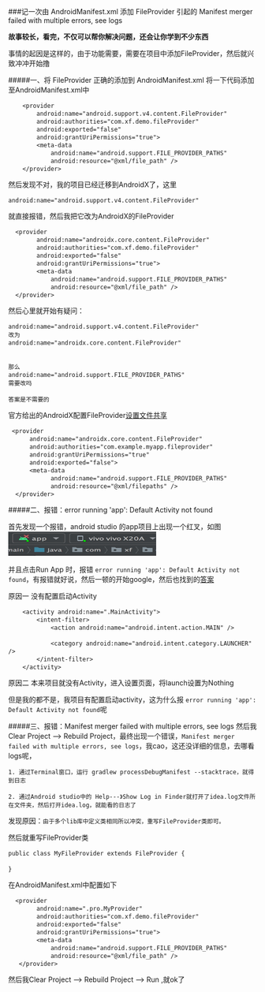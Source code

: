 ###记一次由 AndroidManifest.xml 添加 FileProvider 引起的 Manifest merger failed with multiple errors, see logs

**故事较长，看完，不仅可以帮你解决问题，还会让你学到不少东西**

事情的起因是这样的，由于功能需要，需要在项目中添加FileProvider，然后就兴致冲冲开始撸

#####一、将 FileProvider 正确的添加到 AndroidManifest.xml 
将一下代码添加至AndroidManifest.xml中

	    <provider
            android:name="android.support.v4.content.FileProvider"
            android:authorities="com.xf.demo.fileProvider"
            android:exported="false"
            android:grantUriPermissions="true">
            <meta-data
                android:name="android.support.FILE_PROVIDER_PATHS"
                android:resource="@xml/file_path" />
        </provider>
        
然后发现不对，我的项目已经迁移到AndroidX了，这里    	

	android:name="android.support.v4.content.FileProvider"
就直接报错，然后我把它改为AndroidX的FileProvider

	  <provider
            android:name="androidx.core.content.FileProvider"
            android:authorities="com.xf.demo.fileProvider"
            android:exported="false"
            android:grantUriPermissions="true">
            <meta-data
                android:name="android.support.FILE_PROVIDER_PATHS"
                android:resource="@xml/file_path" />
      </provider>
      
然后心里就开始有疑问：

	android:name="android.support.v4.content.FileProvider"
	改为
	android:name="androidx.core.content.FileProvider"
	
	
	那么
	android:name="android.support.FILE_PROVIDER_PATHS"
	需要改吗
	
	答案是不需要的
官方给出的AndroidX配置FileProvider[设置文件共享](https://developer.android.com/training/secure-file-sharing/setup-sharing)

	 <provider
          android:name="androidx.core.content.FileProvider"
          android:authorities="com.example.myapp.fileprovider"
          android:grantUriPermissions="true"
          android:exported="false">
          <meta-data
                android:name="android.support.FILE_PROVIDER_PATHS"
                android:resource="@xml/filepaths" />
      </provider>
	
	
#####二、报错：error running 'app': Default Activity not found

首先发现一个报错，android studio 的app项目上出现一个红叉，如图
<img src = "https://github.com/langsun/Learn/blob/master/MistakesCollection/image/a1_1.jpg" width = "300" height = "50">

并且点击Run App 时，报错 `error running 'app': Default Activity not found`，有报错就好说，然后一顿的开始google，然后也找到的[答案](https://juejin.im/post/5b6586b8e51d45191e0d3225)

原因一 没有配置启动Activity

	    <activity android:name=".MainActivity">
            <intent-filter>
                <action android:name="android.intent.action.MAIN" />

                <category android:name="android.intent.category.LAUNCHER" />
            </intent-filter>
        </activity>


	
原因二 本来项目就没有Activity，进入设置页面，将launch设置为Nothing

但是我的都不是，我项目有配置启动activity，这为什么报	`error running 'app': Default Activity not found`呢

#####三、报错：Manifest merger failed with multiple errors, see logs
然后我Clear Project --> Rebuild Project，最终出现一个错误，`Manifest merger failed with multiple errors, see logs`，我cao，这还没详细的信息，去哪看logs呢，

	1. 通过Terminal窗口，运行 gradlew processDebugManifest --stacktrace，就得到日志

	2. 通过Android studio中的 Help---》Show Log in Finder就打开了idea.log文件所在文件夹，然后打开idea.log，就能看的日志了

发现原因：`由于多个lib库中定义类相同所以冲突，重写FileProvider类即可。`

然后就重写FileProvider类

	
	public class MyFileProvider extends FileProvider {
 
	}
	
在AndroidManifest.xml中配置如下

	  <provider
            android:name=".pro.MyProvider"
            android:authorities="com.xf.demo.fileProvider"
            android:exported="false"
            android:grantUriPermissions="true">
            <meta-data
                android:name="android.support.FILE_PROVIDER_PATHS"
                android:resource="@xml/file_path" />
       </provider>

 然后我Clear Project --> Rebuild Project --> Run ,就ok了

	
	
	
	
	
	
	
	
	
	
	
	
	
	
	
	
	
	
	
	
	
	
	
	
	
	